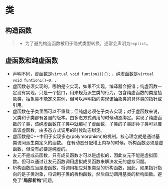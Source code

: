 类
===

## 构造函数

> - 为了避免构造函数被用于隐式类型转换，通常会声明为`explict`。

## 虚函数和纯虚函数

- 声明不同，虚函数是`virtual void funtion1(){};` ，纯虚函数是`virtual void funtion1()=0;` ，
- 虚函数必须实现的，哪怕是空实现，如果不实现，编译器会报错；纯虚函数一定没有实现，只是一个接口，用来规范派生类的行为。包含纯虚函数的类是抽象类，抽象类不能定义实例，但可以声明指向实现该抽象类的具体类的指针或引用。
- 虚函数在子类里面可以不重载；但纯虚必须在子类去实现；对于虚函数来说，父类和子类都有各自的版本。由多态方式调用的时候动态绑定。实现了纯虚函数的子类，该纯虚函数在子类中就编程了虚函数，子类的子类即孙子类可以覆盖该虚函数，由多态方式调用的时候动态绑定。
- 虚函数是C++中用于实现多态(polymorphism)的机制。核心理念就是通过基类访问派生类定义的函数。
  在有动态分配堆上内存的时候，析构函数必须是虚函数，但没有必要是纯虚的。
- 友元不是成员函数，只有成员函数才可以是虚拟的，因此友元不能是虚拟函数。但可以通过让友元函数调用虚拟成员函数来解决友元的虚拟问题。
- 析构函数应当是虚函数，将调用相应对象类型的析构函数，因此，如果指针指向的是子类对象，将调用子类的析构函数，然后自动调用基类的析构函数。避免了”**局部析构**“问题。
